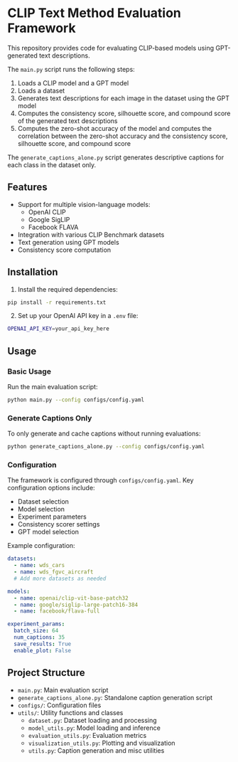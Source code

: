 # CLIP Text Method Evaluation Framework

This repository provides code for evaluating CLIP-based models using GPT-generated text descriptions.

The `main.py` script runs the following steps:
1. Loads a CLIP model and a GPT model
2. Loads a dataset
3. Generates text descriptions for each image in the dataset using the GPT model
4. Computes the consistency score, silhouette score, and compound score of the generated text descriptions
5. Computes the zero-shot accuracy of the model and computes the correlation between the zero-shot accuracy and the consistency score, silhouette score, and compound score

The `generate_captions_alone.py` script generates descriptive captions for each class in the dataset only.

## Features

- Support for multiple vision-language models:
  - OpenAI CLIP
  - Google SigLIP
  - Facebook FLAVA
- Integration with various CLIP Benchmark datasets
- Text generation using GPT models
- Consistency score computation

## Installation


1. Install the required dependencies:
```bash
pip install -r requirements.txt
```

2. Set up your OpenAI API key in a `.env` file:
```bash
OPENAI_API_KEY=your_api_key_here
```

## Usage

### Basic Usage

Run the main evaluation script:
```bash
python main.py --config configs/config.yaml
```

### Generate Captions Only

To only generate and cache captions without running evaluations:
```bash
python generate_captions_alone.py --config configs/config.yaml
```

### Configuration

The framework is configured through `configs/config.yaml`. Key configuration options include:

- Dataset selection
- Model selection
- Experiment parameters
- Consistency scorer settings
- GPT model selection

Example configuration:
```yaml
datasets:
  - name: wds_cars
  - name: wds_fgvc_aircraft
  # Add more datasets as needed

models:
  - name: openai/clip-vit-base-patch32
  - name: google/siglip-large-patch16-384
  - name: facebook/flava-full

experiment_params:
  batch_size: 64
  num_captions: 35
  save_results: True
  enable_plot: False
```

## Project Structure

- `main.py`: Main evaluation script
- `generate_captions_alone.py`: Standalone caption generation script
- `configs/`: Configuration files
- `utils/`: Utility functions and classes
  - `dataset.py`: Dataset loading and processing
  - `model_utils.py`: Model loading and inference
  - `evaluation_utils.py`: Evaluation metrics
  - `visualization_utils.py`: Plotting and visualization
  - `utils.py`: Caption generation and misc utilities

